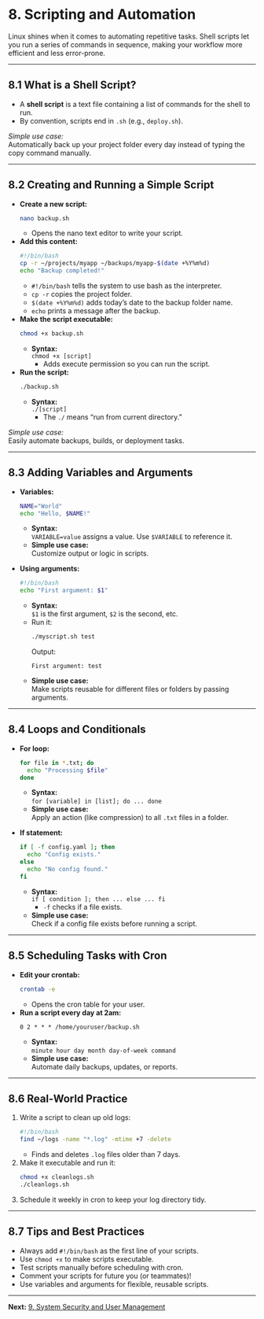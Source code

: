 # 8. Scripting and Automation

Linux shines when it comes to automating repetitive tasks. Shell scripts let you run a series of commands in sequence, making your workflow more efficient and less error-prone.

---

## 8.1 What is a Shell Script?

- A **shell script** is a text file containing a list of commands for the shell to run.
- By convention, scripts end in `.sh` (e.g., `deploy.sh`).

*Simple use case:*  
Automatically back up your project folder every day instead of typing the copy command manually.

---

## 8.2 Creating and Running a Simple Script

- **Create a new script:**
  ```bash
  nano backup.sh
  ```
  - Opens the nano text editor to write your script.
- **Add this content:**
  ```bash
  #!/bin/bash
  cp -r ~/projects/myapp ~/backups/myapp-$(date +%Y%m%d)
  echo "Backup completed!"
  ```
  - `#!/bin/bash` tells the system to use bash as the interpreter.
  - `cp -r` copies the project folder.
  - `$(date +%Y%m%d)` adds today’s date to the backup folder name.
  - `echo` prints a message after the backup.
- **Make the script executable:**
  ```bash
  chmod +x backup.sh
  ```
  - **Syntax:**  
    `chmod +x [script]`
    - Adds execute permission so you can run the script.
- **Run the script:**
  ```bash
  ./backup.sh
  ```
  - **Syntax:**  
    `./[script]`
    - The `./` means “run from current directory.”

*Simple use case:*  
Easily automate backups, builds, or deployment tasks.

---

## 8.3 Adding Variables and Arguments

- **Variables:**
  ```bash
  NAME="World"
  echo "Hello, $NAME!"
  ```
  - **Syntax:**  
    `VARIABLE=value` assigns a value. Use `$VARIABLE` to reference it.
  - **Simple use case:**  
    Customize output or logic in scripts.

- **Using arguments:**
  ```bash
  #!/bin/bash
  echo "First argument: $1"
  ```
  - **Syntax:**  
    `$1` is the first argument, `$2` is the second, etc.
  - Run it:
    ```bash
    ./myscript.sh test
    ```
    Output:
    ```
    First argument: test
    ```
  - **Simple use case:**  
    Make scripts reusable for different files or folders by passing arguments.

---

## 8.4 Loops and Conditionals

- **For loop:**
  ```bash
  for file in *.txt; do
    echo "Processing $file"
  done
  ```
  - **Syntax:**  
    `for [variable] in [list]; do ... done`
  - **Simple use case:**  
    Apply an action (like compression) to all `.txt` files in a folder.

- **If statement:**
  ```bash
  if [ -f config.yaml ]; then
    echo "Config exists."
  else
    echo "No config found."
  fi
  ```
  - **Syntax:**  
    `if [ condition ]; then ... else ... fi`
    - `-f` checks if a file exists.
  - **Simple use case:**  
    Check if a config file exists before running a script.

---

## 8.5 Scheduling Tasks with Cron

- **Edit your crontab:**
  ```bash
  crontab -e
  ```
  - Opens the cron table for your user.
- **Run a script every day at 2am:**
  ```
  0 2 * * * /home/youruser/backup.sh
  ```
  - **Syntax:**  
    `minute hour day month day-of-week command`
  - **Simple use case:**  
    Automate daily backups, updates, or reports.

---

## 8.6 Real-World Practice

1. Write a script to clean up old logs:
   ```bash
   #!/bin/bash
   find ~/logs -name "*.log" -mtime +7 -delete
   ```
   - Finds and deletes `.log` files older than 7 days.
2. Make it executable and run it:
   ```bash
   chmod +x cleanlogs.sh
   ./cleanlogs.sh
   ```
3. Schedule it weekly in cron to keep your log directory tidy.

---

## 8.7 Tips and Best Practices

- Always add `#!/bin/bash` as the first line of your scripts.
- Use `chmod +x` to make scripts executable.
- Test scripts manually before scheduling with cron.
- Comment your scripts for future you (or teammates)!
- Use variables and arguments for flexible, reusable scripts.

---

**Next:** [9. System Security and User Management](./09-system-security-and-user-management.md)